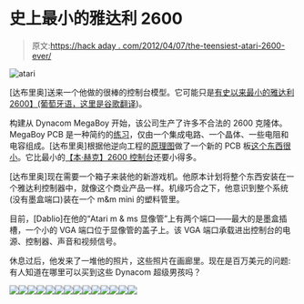 # 史上最小的雅达利 2600

> 原文:[https://hack aday . com/2012/04/07/the-teensiest-atari-2600-ever/](https://hackaday.com/2012/04/07/the-teensiest-atari-2600-ever/)

![](../Images/78cdf5a31833e1f805524cbe500df6fe.png "atari")

[达布里奥]送来一个他做的很棒的控制台模型。它可能只是[有史以来最小的雅达利 2600】(葡萄牙语，这里是](http://dabliogames.blogspot.com.br/2011/09/atari-mm-o-menor-atari-do-mundo-e.html)[谷歌翻译](http://translate.google.com/translate?hl=en&sl=pt&tl=en&u=http%3A%2F%2Fdabliogames.blogspot.com.br%2F2011%2F09%2Fatari-mm-o-menor-atari-do-mundo-e.html))。

构建从 Dynacom MegaBoy 开始，该公司生产了许多不合法的 2600 克隆体。MegaBoy PCB 是一种简约的[练习](http://hackaday.com/wp-content/uploads/2012/04/2600mm0045.jpg)，仅由一个集成电路、一个晶体、一些电阻和电容组成。[达布里奥]根据他逆向工程的[原理图](http://hackaday.com/wp-content/uploads/2012/04/megaboylight.jpg)做了一个新的 PCB 板[这个东西很小](http://hackaday.com/wp-content/uploads/2012/04/2600mm0027.jpg)。它比最小的[【本·赫克】2600 控制台](http://benheck.com/05-11-2007/vcsp-rev-51s-starting-to-roll-off-the-line)还要小得多。

[达布里奥]现在需要一个箱子来装他的新游戏机。他原本计划将整个东西安装在一个雅达利控制器中，就像这个商业产品一样。机缘巧合之下，他意识到整个系统(没有墨盒端口)装在一个 m&m mini 的塑料管里。

目前，[Dablio]在他的“Atari m & ms 显像管”上有两个端口——最大的是墨盒插槽，一个小的 VGA 端口位于显像管的盖子上。该 VGA 端口承载进出控制台的电源、控制器、声音和视频信号。

休息过后，他发来了一堆他的照片，这些照片在画廊里。现在是百万美元的问题:有人知道在哪里可以买到这些 Dynacom 超级男孩吗？

[![](../Images/a3848c0e9fd05f2d45b8b26e07e63452.png)](https://hackaday.com/wp-content/uploads/2012/04/atari.jpg)[![](../Images/20dc5e926c9b8f4cb1883585ed8be85f.png)](https://hackaday.com/wp-content/uploads/2012/04/2600mm0019.jpg)[![](../Images/51bb4347cac73331a4a5a739a2115168.png)](https://hackaday.com/wp-content/uploads/2012/04/2600mm0021.jpg)[![](../Images/380e33ad9ee2d56668ae6ee08e5c01e1.png)](https://hackaday.com/wp-content/uploads/2012/04/2600mm0022.jpg)[![](../Images/561923b6fabe5a4753bf0f381a77daaf.png)](https://hackaday.com/wp-content/uploads/2012/04/2600mm0023.jpg)[![](../Images/c3e283b1201cd8f80f47a574caeb31f6.png)](https://hackaday.com/wp-content/uploads/2012/04/2600mm0024.jpg)[![](../Images/441cd283fae4115f2f1277a592425e25.png)](https://hackaday.com/wp-content/uploads/2012/04/2600mm0025.jpg)[![](../Images/40ead890c53aa9e41d57917bea97b53b.png)](https://hackaday.com/wp-content/uploads/2012/04/2600mm0026.jpg)[![](../Images/c96194dace1bedd36ac7d460388019cd.png)](https://hackaday.com/wp-content/uploads/2012/04/2600mm0027.jpg)[![](../Images/d5d5f3e5a2b49c8f6ee01c850243499a.png)](https://hackaday.com/wp-content/uploads/2012/04/2600mm0028.jpg)[![](../Images/c564bfaa928f8299adbe25a8b816506b.png)](https://hackaday.com/wp-content/uploads/2012/04/2600mm0045.jpg)[![](../Images/a051af84440b7c7b620d801d71a6b692.png)](https://hackaday.com/wp-content/uploads/2012/04/megaboylight.jpg)[![](../Images/510d7e490197952f4a2370e6ee2b4d85.png)](https://hackaday.com/wp-content/uploads/2012/04/2600mm0012.jpg)[![](../Images/043c509a751af6381083fc82513d1070.png)](https://hackaday.com/wp-content/uploads/2012/04/2600mm00121.jpg)
